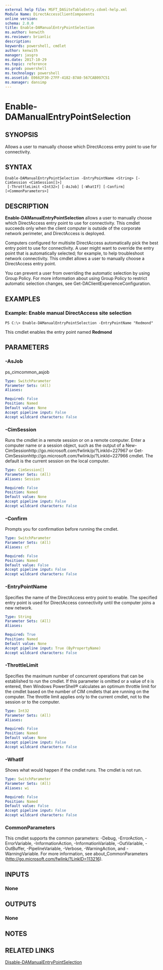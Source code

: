 ```yaml
---
external help file: MSFT_DASiteTableEntry.cdxml-help.xml
Module Name: DirectAccessClientComponents
online version: 
schema: 2.0.0
title: Enable-DAManualEntryPointSelection
ms.author: kenwith
ms.reviewer: brianlic
description: 
keywords: powershell, cmdlet
author: kenwith
manager: jasgro
ms.date: 2017-10-29
ms.topic: reference
ms.prod: powershell
ms.technology: powershell
ms.assetid: E0662F30-27FF-4182-87A0-567CAB097C51
ms.manager: dansimp
---
```


# Enable-DAManualEntryPointSelection

## SYNOPSIS
Allows a user to manually choose which DirectAccess entry point to use for connectivity.

## SYNTAX

```
Enable-DAManualEntryPointSelection -EntryPointName <String> [-CimSession <CimSession[]>]
 [-ThrottleLimit <Int32>] [-AsJob] [-WhatIf] [-Confirm] [<CommonParameters>]
```

## DESCRIPTION
**Enable-DAManualEntryPointSelection** allows a user to manually choose which DirectAccess entry point to use for connectivity.
This cmdlet succeeds only when the client computer is outside of the corporate network perimeter, and DirectAccess is deployed.

Computers configured for multisite DirectAccess automatically pick the best entry point to use for connectivity.
A user might want to override the entry point that is automatically selected; for example, to help troubleshoot network connectivity.
This cmdlet allows a user to manually choose a DirectAccess entry point.

You can prevent a user from overriding the automatic selection by using Group Policy.
For more information about using Group Policy to restrict automatic selection changes, see Get-DAClientExperienceConfiguration.

## EXAMPLES

### Example: Enable manual DirectAccess site selection
```
PS C:\> Enable-DAManualEntryPointSelection -EntryPointName "Redmond"
```

This cmdlet enables the entry point named **Redmond**

## PARAMETERS

### -AsJob
ps_cimcommon_asjob

```yaml
Type: SwitchParameter
Parameter Sets: (All)
Aliases: 

Required: False
Position: Named
Default value: None
Accept pipeline input: False
Accept wildcard characters: False
```

### -CimSession
Runs the cmdlet in a remote session or on a remote computer.
Enter a computer name or a session object, such as the output of a New-CimSessionhttp://go.microsoft.com/fwlink/p/?LinkId=227967 or Get-CimSessionhttp://go.microsoft.com/fwlink/p/?LinkId=227966 cmdlet.
The default is the current session on the local computer.

```yaml
Type: CimSession[]
Parameter Sets: (All)
Aliases: Session

Required: False
Position: Named
Default value: None
Accept pipeline input: False
Accept wildcard characters: False
```

### -Confirm
Prompts you for confirmation before running the cmdlet.

```yaml
Type: SwitchParameter
Parameter Sets: (All)
Aliases: cf

Required: False
Position: Named
Default value: False
Accept pipeline input: False
Accept wildcard characters: False
```

### -EntryPointName
Specifies the name of the DirectAccess entry point to enable.
The specified entry point is used for DirectAccess connectivity until the computer joins a new network.

```yaml
Type: String
Parameter Sets: (All)
Aliases: 

Required: True
Position: Named
Default value: None
Accept pipeline input: True (ByPropertyName)
Accept wildcard characters: False
```

### -ThrottleLimit
Specifies the maximum number of concurrent operations that can be established to run the cmdlet.
If this parameter is omitted or a value of `0` is entered, then Windows PowerShell® calculates an optimum throttle limit for the cmdlet based on the number of CIM cmdlets that are running on the computer.
The throttle limit applies only to the current cmdlet, not to the session or to the computer.

```yaml
Type: Int32
Parameter Sets: (All)
Aliases: 

Required: False
Position: Named
Default value: None
Accept pipeline input: False
Accept wildcard characters: False
```

### -WhatIf
Shows what would happen if the cmdlet runs.
The cmdlet is not run.

```yaml
Type: SwitchParameter
Parameter Sets: (All)
Aliases: wi

Required: False
Position: Named
Default value: False
Accept pipeline input: False
Accept wildcard characters: False
```

### CommonParameters
This cmdlet supports the common parameters: -Debug, -ErrorAction, -ErrorVariable, -InformationAction, -InformationVariable, -OutVariable, -OutBuffer, -PipelineVariable, -Verbose, -WarningAction, and -WarningVariable. For more information, see about_CommonParameters (http://go.microsoft.com/fwlink/?LinkID=113216).

## INPUTS

### None

## OUTPUTS

### None

## NOTES

## RELATED LINKS

[Disable-DAManualEntryPointSelection](./Disable-DAManualEntryPointSelection.md)

